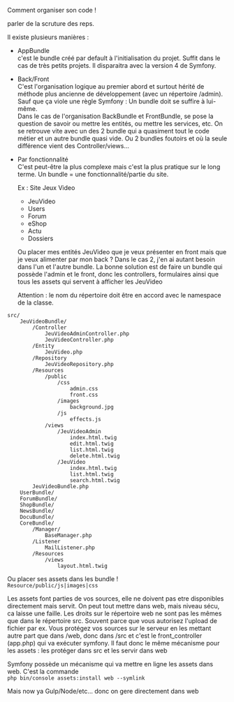 Comment organiser son code !

parler de la scruture des reps.

Il existe plusieurs manières : 
- AppBundle  
    c'est le bundle créé par default à l'initialisation du projet. Suffit dans le cas de très petits projets. Il disparaitra avec la version 4 de Symfony.
- Back/Front  
    C'est l'organisation logique au premier abord et surtout hérité de méthode plus ancienne de développement (avec un répertoire /admin). Sauf que ça viole une règle Symfony : Un bundle doit se suffire à lui-même.  
    Dans le cas de l'organisation BackBundle et FrontBundle, se pose la question de savoir ou mettre les entités, ou mettre les services, etc. On se retrouve vite avec un des 2 bundle qui a quasiment tout le code métier et un autre bundle quasi vide. Ou 2 bundles foutoirs et où la seule différence vient des Controller/views...
- Par fonctionnalité  
    C'est peut-être la plus complexe mais c'est la plus pratique sur le long terme. Un bundle = une fonctionnalité/partie du site.
    
    Ex : Site Jeux Video  
    - JeuVideo
    - Users
    - Forum
    - eShop
    - Actu
    - Dossiers
      
    Ou placer mes entités JeuVideo que je veux présenter en front mais que je veux alimenter par mon back ?
    Dans le cas 2, j'en ai autant besoin dans l'un et l'autre bundle.
    La bonne solution est de faire un bundle qui possède l'admin et le front, donc les controllers, formulaires ainsi que tous les assets qui servent à afficher les JeuVideo
    
    Attention : le nom du répertoire doit être en accord avec le namespace de la classe.
```
src/
    JeuVideoBundle/
        /Controller
            JeuVideoAdminController.php
            JeuVideoController.php
        /Entity
            JeuVideo.php
        /Repository
            JeuVideoRepository.php
        /Resources
            /public
                /css
                    admin.css
                    front.css
                /images
                    background.jpg
                /js
                    effects.js
            /views
                /JeuVideoAdmin
                    index.html.twig
                    edit.html.twig
                    list.html.twig
                    delete.html.twig
                /JeuVideo
                    index.html.twig
                    list.html.twig
                    search.html.twig
        JeuVideoBundle.php
    UserBundle/
    ForumBundle/
    ShopBundle/
    NewsBundle/
    DocuBundle/
    CoreBundle/
        /Manager/
            BaseManager.php
        /Listener
            MailListener.php
        /Resources            
            /views
                layout.html.twig
```
 



Ou placer ses assets dans les bundle !  
`Resource/public/js|images|css`  

Les assets font parties de vos sources, elle ne doivent pas etre disponibles directement mais servit.
On peut tout mettre dans web, mais niveau sécu, ca laisse une faille. Les droits sur le répertoire web ne sont pas les mêmes que dans le répertoire src. Souvent parce que vous autorisez l'upload de fichier par ex.
Vous protégez vos sources sur le serveur en les mettant autre part que dans /web, donc dans /src et c'est le front_controller (app.php) qui va exécuter symfony. Il faut donc le même mécanisme pour les assets : les protéger dans src et les servir dans web

Symfony possède un mécanisme qui va mettre en ligne les assets dans web. C'est la commande  
`php bin/console assets:install web --symlink`


Mais now ya Gulp/Node/etc... donc on gere directement dans web